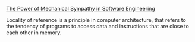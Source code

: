 
[The Power of Mechanical Sympathy in Software Engineering](https://venkat.eu/the-power-of-mechanical-sympathy-in-software-engineering#heading-outro)

Locality of reference is a principle in computer architecture, that refers to the tendency of programs to access data and instructions that are close to each other in memory. 